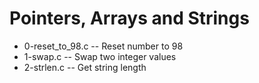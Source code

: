 # Pointers, Arrays and Strings
- 0-reset_to_98.c -- Reset number to 98
- 1-swap.c -- Swap two integer values
- 2-strlen.c -- Get string length
